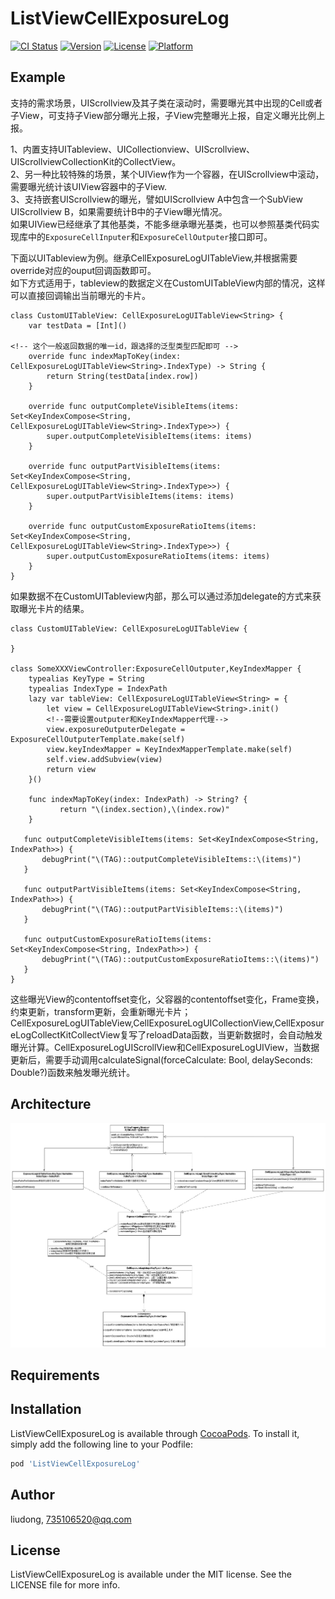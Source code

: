 # ListViewCellExposureLog

[![CI Status](https://img.shields.io/travis/liudong/ListViewCellExposureLog.svg?style=flat)](https://travis-ci.org/liudong/ListViewCellExposureLog)
[![Version](https://img.shields.io/cocoapods/v/ListViewCellExposureLog.svg?style=flat)](https://cocoapods.org/pods/ListViewCellExposureLog)
[![License](https://img.shields.io/cocoapods/l/ListViewCellExposureLog.svg?style=flat)](https://cocoapods.org/pods/ListViewCellExposureLog)
[![Platform](https://img.shields.io/cocoapods/p/ListViewCellExposureLog.svg?style=flat)](https://cocoapods.org/pods/ListViewCellExposureLog)

## Example
支持的需求场景，UIScrollview及其子类在滚动时，需要曝光其中出现的Cell或者子View，可支持子View部分曝光上报，子View完整曝光上报，自定义曝光比例上报。  

1、内置支持UITableview、UICollectionview、UIScrollview、UIScrollviewCollectionKit的CollectView。  
2、另一种比较特殊的场景，某个UIView作为一个容器，在UIScrollview中滚动，需要曝光统计该UIView容器中的子View.  
3、支持嵌套UIScrollview的曝光，譬如UIScrollview A中包含一个SubView UIScrollview B，如果需要统计B中的子View曝光情况。  
如果UIView已经继承了其他基类，不能多继承曝光基类，也可以参照基类代码实现库中的`ExposureCellInputer`和`ExposureCellOutputer`接口即可。

下面以UITableview为例。继承CellExposureLogUITableView,并根据需要override对应的ouput回调函数即可。  
如下方式适用于，tableview的数据定义在CustomUITableView内部的情况，这样可以直接回调输出当前曝光的卡片。
```
class CustomUITableView: CellExposureLogUITableView<String> {
    var testData = [Int]()

<!-- 这个一般返回数据的唯一id，跟选择的泛型类型匹配即可 -->
    override func indexMapToKey(index: CellExposureLogUITableView<String>.IndexType) -> String {
        return String(testData[index.row])
    }

    override func outputCompleteVisibleItems(items: Set<KeyIndexCompose<String, CellExposureLogUITableView<String>.IndexType>>) {
        super.outputCompleteVisibleItems(items: items)
    }

    override func outputPartVisibleItems(items: Set<KeyIndexCompose<String, CellExposureLogUITableView<String>.IndexType>>) {
        super.outputPartVisibleItems(items: items)
    }

    override func outputCustomExposureRatioItems(items: Set<KeyIndexCompose<String, CellExposureLogUITableView<String>.IndexType>>) {
        super.outputCustomExposureRatioItems(items: items)
    }
}
```
如果数据不在CustomUITableview内部，那么可以通过添加delegate的方式来获取曝光卡片的结果。
```
class CustomUITableView: CellExposureLogUITableView {

}

class SomeXXXViewController:ExposureCellOutputer,KeyIndexMapper {
    typealias KeyType = String
    typealias IndexType = IndexPath
    lazy var tableView: CellExposureLogUITableView<String> = {
        let view = CellExposureLogUITableView<String>.init()
        <!--需要设置outputer和KeyIndexMapper代理-->
        view.exposureOutputerDelegate = ExposureCellOutputerTemplate.make(self)
        view.keyIndexMapper = KeyIndexMapperTemplate.make(self)
        self.view.addSubview(view)
        return view
    }()

    func indexMapToKey(index: IndexPath) -> String? {
           return "\(index.section),\(index.row)"
    }

   func outputCompleteVisibleItems(items: Set<KeyIndexCompose<String, IndexPath>>) {
       debugPrint("\(TAG)::outputCompleteVisibleItems::\(items)")
   }

   func outputPartVisibleItems(items: Set<KeyIndexCompose<String, IndexPath>>) {
       debugPrint("\(TAG)::outputPartVisibleItems::\(items)")
   }

   func outputCustomExposureRatioItems(items: Set<KeyIndexCompose<String, IndexPath>>) {
       debugPrint("\(TAG)::outputCustomExposureRatioItems::\(items)")
   }
}
```
这些曝光View的contentoffset变化，父容器的contentoffset变化，Frame变换，约束更新，transform更新，会重新曝光卡片；  
CellExposureLogUITableView,CellExposureLogUICollectionView,CellExposureLogCollectKitCollectView复写了reloadData函数，当更新数据时，会自动触发曝光计算。CellExposureLogUIScrollView和CellExposureLogUIView，当数据更新后，需要手动调用calculateSignal(forceCalculate: Bool, delaySeconds: Double?)函数来触发曝光统计。

## Architecture

![Image text](https://raw.githubusercontent.com/dongzhixuanyuan/ListViewCellExposureLog/main/images/architecture_UML.jpg)

## Requirements

## Installation

ListViewCellExposureLog is available through [CocoaPods](https://cocoapods.org). To install
it, simply add the following line to your Podfile:

```ruby
pod 'ListViewCellExposureLog'
```

## Author

liudong, 735106520@qq.com

## License

ListViewCellExposureLog is available under the MIT license. See the LICENSE file for more info.
